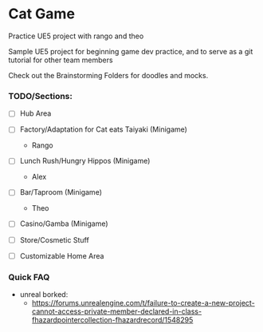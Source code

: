 # Cat Game
Practice UE5 project with rango and theo

Sample UE5 project for beginning game dev practice, and to serve as a git tutorial for other team members

Check out the Brainstorming Folders for doodles and mocks.


### TODO/Sections:
* [ ] Hub Area
* [ ] Factory/Adaptation for Cat eats Taiyaki (Minigame)
    * Rango
* [ ] Lunch Rush/Hungry Hippos (Minigame)
    * Alex
* [ ] Bar/Taproom (Minigame)
    * Theo
* [ ] Casino/Gamba (Minigame)
* [ ] Store/Cosmetic Stuff
* [ ] Customizable Home Area


### Quick FAQ
* unreal borked:
    * https://forums.unrealengine.com/t/failure-to-create-a-new-project-cannot-access-private-member-declared-in-class-fhazardpointercollection-fhazardrecord/1548295